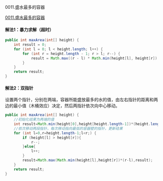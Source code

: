 0011.盛水最多的容器

[0011.盛水最多的容器](https://leetcode-cn.com/problems/container-with-most-water/)

#### 解法1：暴力求解（超时）

```java
public int maxArea(int[] height) {
    int result = 0;
    for (int l = 0; l < height.length; l++) {
        for (int r = height.length - 1; r > l; r--) {
            result = Math.max((r - l) * Math.min(height[l], height[r]), result);
        }
    }
    return result;
}
```

#### 解法2：双指针

设置两个指针，分别在两端，容器所能盛放最多的水的值，由左右指针的距离和两边的最小值（木桶效应）决定，然后两指针依次向中心移动。

```java
public int maxArea(int[] height) {
    //初始化结果为两端的值
    int result=Math.min(height[0],height[height.length-1])*(height.length-1);
    //依次移动两段指针，每次移动指向最低的容器壁的指针，更新结果
    for (int l=0,r=height.length-1;l<r;) {
        if (height[l] > height[r]){
            r--;
        }else{
            l++;
        }
        result=Math.max(Math.min(height[l],height[r])*(r-l),result);
    }
    return result;
}
```

